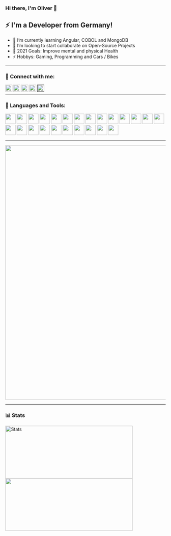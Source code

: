 ### Hi there, I'm Oliver 👋

## :zap: I'm a Developer from Germany!

- 🌱 I’m currently learning Angular, COBOL and MongoDB
- 👯 I’m looking to start collaborate on Open-Source Projects
- 🥅 2021 Goals: Improve mental and physical Health
- ⚡ Hobbys: Gaming, Programming and Cars / Bikes

---

### 💬 Connect with me:

<p>
  <a href="https://www.xing.com/profile/Oliver_Karger3/cv">
    <img align="left" alt="Xing" width="22px" src="https://cdn.jsdelivr.net/npm/simple-icons@v3/icons/xing.svg" />
  </a>
  <a href="https://twitter.com/oliverkarger">
    <img align="left" alt="Twitter" width="22px" src="https://cdn.jsdelivr.net/npm/simple-icons@v3/icons/twitter.svg" />
  </a>
  <a href="https://www.linkedin.com/in/oliver-karger-7b100a20a/">
    <img align="left" alt="LinkedIn" width="22px" src="https://cdn.jsdelivr.net/npm/simple-icons@v3/icons/linkedin.svg" />
  </a>
  <a href="https://instagram.com/oliverkarger">
    <img align="left" alt="Instagram" width="22px" src="https://cdn.jsdelivr.net/npm/simple-icons@v3/icons/instagram.svg" />
  </a>
  <a href="">
    <img align="left" alt="Instagram" width="22px" src="https://cdn.jsdelivr.net/npm/simple-icons@v3/icons/snapchat.svg" />
  </a>
</p>
<br>

---

### :wrench: Languages and Tools:

<p>
  <img height="32" width="32" src="https://cdn.jsdelivr.net/npm/simple-icons@v5/icons/visualstudio.svg" />
  <img height="32" width="32" src="https://cdn.jsdelivr.net/npm/simple-icons@v5/icons/visualstudiocode.svg" />
  <img height="32" width="32" src="https://cdn.jsdelivr.net/npm/simple-icons@v5/icons/javascript.svg" />
  <img height="32" width="32" src="https://cdn.jsdelivr.net/npm/simple-icons@v5/icons/typescript.svg" />
  <img height="32" width="32" src="https://cdn.jsdelivr.net/npm/simple-icons@v5/icons/angular.svg" />
  <img height="32" width="32" src="https://cdn.jsdelivr.net/npm/simple-icons@v5/icons/dotnet.svg" />
  <img height="32" width="32" src="https://cdn.jsdelivr.net/npm/simple-icons@v5/icons/mysql.svg" />
  <img height="32" width="32" src="https://cdn.jsdelivr.net/npm/simple-icons@v5/icons/microsoftsqlserver.svg" />
  <img height="32" width="32" src="https://cdn.jsdelivr.net/npm/simple-icons@v5/icons/github.svg" />
  <img height="32" width="32" src="https://cdn.jsdelivr.net/npm/simple-icons@v5/icons/gitlab.svg" />
  <img height="32" width="32" src="https://cdn.jsdelivr.net/npm/simple-icons@v5/icons/git.svg" />
  <img height="32" width="32" src="https://cdn.jsdelivr.net/npm/simple-icons@v5/icons/ubuntu.svg" />
  <img height="32" width="32" src="https://cdn.jsdelivr.net/npm/simple-icons@v5/icons/microsoft.svg" />
  <img height="32" width="32" src="https://cdn.jsdelivr.net/npm/simple-icons@v5/icons/microsoftazure.svg" />
  <img height="32" width="32" src="https://cdn.jsdelivr.net/npm/simple-icons@v5/icons/googlecloud.svg" />
  <img height="32" width="32" src="https://cdn.jsdelivr.net/npm/simple-icons@v5/icons/googleads.svg" />
  <img height="32" width="32" src="https://cdn.jsdelivr.net/npm/simple-icons@v5/icons/googleadsense.svg" />
  <img height="32" width="32" src="https://cdn.jsdelivr.net/npm/simple-icons@v5/icons/googlecloud.svg" />
  <img height="32" width="32" src="https://cdn.jsdelivr.net/npm/simple-icons@v5/icons/nginx.svg" />
  <img height="32" width="32" src="https://cdn.jsdelivr.net/npm/simple-icons@v5/icons/apple.svg" />
  <img height="32" width="32" src="https://cdn.jsdelivr.net/npm/simple-icons@v5/icons/hetzner.svg" />
  <img height="32" width="32" src="https://cdn.jsdelivr.net/npm/simple-icons@v5/icons/coveralls.svg" />
  <img height="32" width="32" src="https://cdn.jsdelivr.net/npm/simple-icons@v5/icons/docker.svg" />
  <img height="32" width="32" src="https://cdn.jsdelivr.net/npm/simple-icons@v5/icons/kubernetes.svg" />
</p>

---

<p>
  <img src="https://github-profile-trophy.vercel.app/?username=oliverkarger" width="800" align="center" />
</p>

---

### 📊 Stats

<p>
  <img width="400" height="165" alt="Stats" src="https://github-readme-stats.vercel.app/api?username=oliverkarger&show_icons=true&count_private=true&include_all_commits=true" /> 
  <img width="400" height="165" src="https://github-readme-streak-stats.herokuapp.com/?user=oliverkarger&theme=dark" />
</p>
